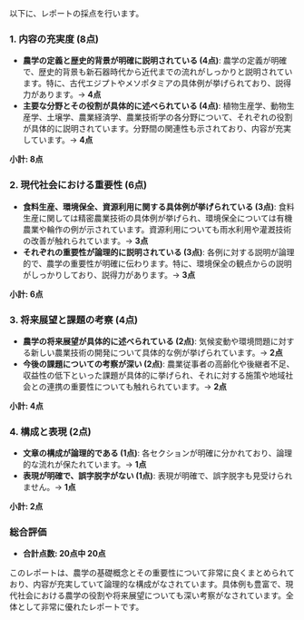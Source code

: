 以下に、レポートの採点を行います。

### 1. 内容の充実度 (8点)
- **農学の定義と歴史的背景が明確に説明されている (4点)**: 農学の定義が明確で、歴史的背景も新石器時代から近代までの流れがしっかりと説明されています。特に、古代エジプトやメソポタミアの具体例が挙げられており、説得力があります。→ **4点**
- **主要な分野とその役割が具体的に述べられている (4点)**: 植物生産学、動物生産学、土壌学、農業経済学、農業技術学の各分野について、それぞれの役割が具体的に説明されています。分野間の関連性も示されており、内容が充実しています。→ **4点**

**小計: 8点**

### 2. 現代社会における重要性 (6点)
- **食料生産、環境保全、資源利用に関する具体例が挙げられている (3点)**: 食料生産に関しては精密農業技術の具体例が挙げられ、環境保全については有機農業や輪作の例が示されています。資源利用についても雨水利用や灌漑技術の改善が触れられています。→ **3点**
- **それぞれの重要性が論理的に説明されている (3点)**: 各例に対する説明が論理的で、農学の重要性が明確に伝わります。特に、環境保全の観点からの説明がしっかりしており、説得力があります。→ **3点**

**小計: 6点**

### 3. 将来展望と課題の考察 (4点)
- **農学の将来展望が具体的に述べられている (2点)**: 気候変動や環境問題に対する新しい農業技術の開発について具体的な例が挙げられています。→ **2点**
- **今後の課題についての考察が深い (2点)**: 農業従事者の高齢化や後継者不足、収益性の低下といった課題が具体的に挙げられ、それに対する施策や地域社会との連携の重要性についても触れられています。→ **2点**

**小計: 4点**

### 4. 構成と表現 (2点)
- **文章の構成が論理的である (1点)**: 各セクションが明確に分かれており、論理的な流れが保たれています。→ **1点**
- **表現が明確で、誤字脱字がない (1点)**: 表現が明確で、誤字脱字も見受けられません。→ **1点**

**小計: 2点**

### 総合評価
- **合計点数: 20点中 20点**

このレポートは、農学の基礎概念とその重要性について非常に良くまとめられており、内容が充実していて論理的な構成がなされています。具体例も豊富で、現代社会における農学の役割や将来展望についても深い考察がなされています。全体として非常に優れたレポートです。